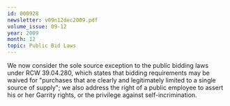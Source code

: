 ```yaml
---
id: 000928
newsletter: v09n12dec2009.pdf
volume_issue: 09-12
year: 2009
month: 12
topic: Public Bid Laws
---
```


We now consider the sole source exception to the public bidding laws under RCW 39.04.280, which states that bidding requirements may be waived for "purchases that are clearly and legitimately limited to a single source of supply"; we also address the right of a public employee to assert his or her Garrity rights, or the privilege against self-incrimination.